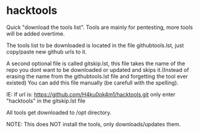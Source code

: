 # hacktools
Quick "download the tools list". Tools are mainly for pentesting, more tools will be added overtime.

The tools list to be downloaded is located in the file githubtools.lst, just copy/paste new github urls to it.

A second optional file is called gitskip.lst, this file takes the name of the repo you dont want to be downloaded or updated and skips it.(Instead of erasing the name from the githubtools.lst file and forgetting the tool ever existed)
You can add this file manually (be carefull with the spelling).

IE:
If url is: https://github.com/H4ku0ok4m1/hacktools.git
only enter "hacktools" in the gitskip.lst file

All tools get downloaded to /opt directory.

NOTE: This does NOT install the tools, only downloads/updates them.
